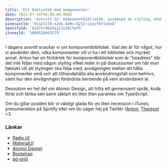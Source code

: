 ```yaml
---
title: 'Ett bibliotek med komponenter'
date: 2021-07-16T06:00:00.000Z
description: 'Avsnitt 32: Komponentbibliotek, avsaknad av styling, Atomic Design, gemensamma språk och mycket annat.'
pinecastId: '9ca23278-e24b-449c-8212-c2acf6f1a3e8'
spotifyId: '6zA7VrdGkXqjCIo3GCtwf5'
itunesId: '1000529043579'
---
```


I dagens avsnitt snackar vi om komponentbibliotek. Vad det är för något, hur vi använder dem, vilka komponenter vill vi ha i ett bibliotek och mycket annat. Anton har en förkärlek för komponentbibliotek som är "headless" där det inte följer med någon styling vilket leder in på diskussioner om när man faktiskt vill att stylingen ska följa med, avvägningen mellan att hålla komponenter små och att tillhandahålla alla användningsfall som behövs, samt hur den avvägningen förändras beroende på vem användaren är.

Dessutom en hel del om Atomic Design, att hitta ett gemensamt språk, koda först och tänka sen samt såklart en liten liten parantes om TypeScript.

Om du gillar podden blir vi väldigt glada för en liten recension i iTunes, prenumeration på Spotify eller om du säger hej på Twitter ([Anton](https://twitter.com/Awnton), [Therése](https://twitter.com/tkomstadius)) <3

### Länkar

- [Radix UI](https://www.radix-ui.com)
- [MaterialUI](https://material-ui.com)
- [Atomic Design](https://bradfrost.com/blog/post/atomic-web-design/)
- [Bootstrap](https://getbootstrap.com)
- [ag-grid](https://www.ag-grid.com/)
